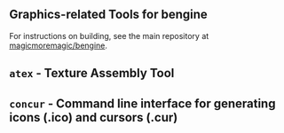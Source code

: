 ## Graphics-related Tools for bengine
For instructions on building, see the main repository at
[magicmoremagic/bengine](https://github.com/magicmoremagic/bengine).

## `atex` - Texture Assembly Tool

## `concur` - Command line interface for generating icons (.ico) and cursors (.cur)
